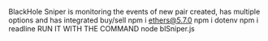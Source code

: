 BlackHole Sniper is monitoring the events of new pair created, has multiple options and has integrated buy/sell
npm i ethers@5.7.0
npm i dotenv
npm i readline
RUN IT WITH THE COMMAND node blSniper.js
